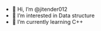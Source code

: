 - 👋 Hi, I’m @jitender012
- 👀 I’m interested in Data structure
- 🌱 I’m currently learning C++


<!---
jitender012/jitender012 is a ✨ special ✨ repository because its `README.md` (this file) appears on your GitHub profile.
You can click the Preview link to take a look at your changes.
--->
